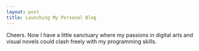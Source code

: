 ```yaml
---
layout: post
title: Launching My Personal Blog
---
```


Cheers. Now I have a little sanctuary where my passions in digital arts and visual novels could clash freely with my programming skills.